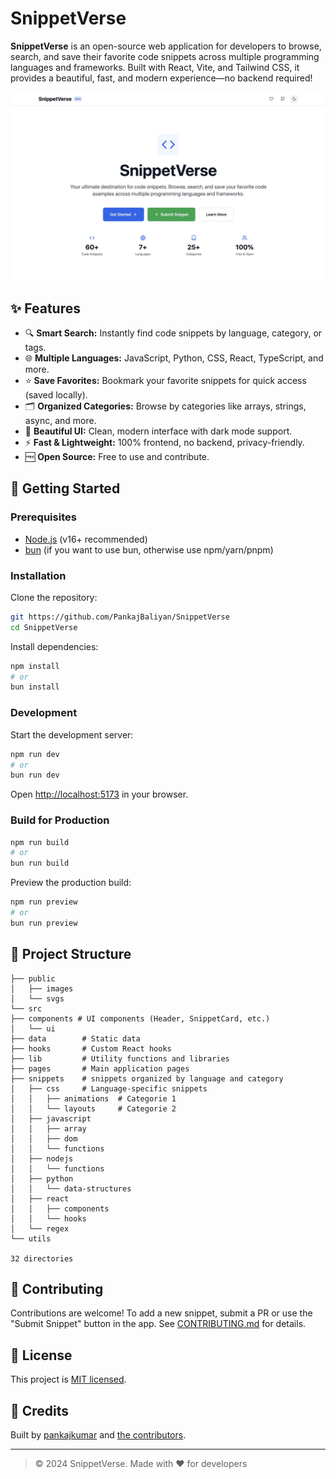 # SnippetVerse

**SnippetVerse** is an open-source web application for developers to browse, search, and save their favorite code snippets across multiple programming languages and frameworks. Built with React, Vite, and Tailwind CSS, it provides a beautiful, fast, and modern experience—no backend required!

![SnippetVerse Banner](/public/images/SnippetVerse_landing.webp)

## ✨ Features

- 🔍 **Smart Search:** Instantly find code snippets by language, category, or tags.
- 🌐 **Multiple Languages:** JavaScript, Python, CSS, React, TypeScript, and more.
- ⭐ **Save Favorites:** Bookmark your favorite snippets for quick access (saved locally).
- 🗂️ **Organized Categories:** Browse by categories like arrays, strings, async, and more.
- 🎨 **Beautiful UI:** Clean, modern interface with dark mode support.
- ⚡ **Fast & Lightweight:** 100% frontend, no backend, privacy-friendly.
- 🆓 **Open Source:** Free to use and contribute.

## 🚀 Getting Started

### Prerequisites

- [Node.js](https://nodejs.org/) (v16+ recommended)
- [bun](https://bun.sh/) (if you want to use bun, otherwise use npm/yarn/pnpm)

### Installation

Clone the repository:

```sh
git https://github.com/PankajBaliyan/SnippetVerse
cd SnippetVerse
```

Install dependencies:

```sh
npm install
# or
bun install
```

### Development

Start the development server:

```sh
npm run dev
# or
bun run dev
```

Open [http://localhost:5173](http://localhost:5173) in your browser.

### Build for Production

```sh
npm run build
# or
bun run build
```

Preview the production build:

```sh
npm run preview
# or
bun run preview
```

## 📁 Project Structure

```
├── public
│   ├── images
│   └── svgs
└── src
├── components # UI components (Header, SnippetCard, etc.)
│   └── ui
├── data        # Static data
├── hooks       # Custom React hooks
├── lib         # Utility functions and libraries
├── pages       # Main application pages
├── snippets    # snippets organized by language and category
│   ├── css     # Language-specific snippets
│   │   ├── animations  # Categorie 1
│   │   └── layouts     # Categorie 2
│   ├── javascript
│   │   ├── array
│   │   ├── dom
│   │   └── functions
│   ├── nodejs
│   │   └── functions
│   ├── python
│   │   └── data-structures
│   ├── react
│   │   ├── components
│   │   └── hooks
│   └── regex
└── utils

32 directories
```

## 📝 Contributing

Contributions are welcome! To add a new snippet, submit a PR or use the "Submit Snippet" button in the app. See [CONTRIBUTING.md](CONTRIBUTING.md) for details.

## 📄 License

This project is [MIT licensed](LICENSE).

## 🙏 Credits

Built by [pankajkumar](https://github.com/PankajBaliyan) and [the contributors](https://github.com/PankajBaliyan/SnippetVerse/graphs/contributors).

---

> © 2024 SnippetVerse. Made with ❤️ for developers
